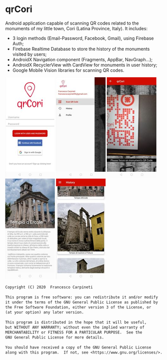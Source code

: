 # qrCori
Android application capable of scanning QR codes related to the monuments of my little town, Cori (Latina Province, Italy). It includes:
- 3 login methods (Email-Password, Facebook, Gmail), using Firebase Auth;
- Firebase Realtime Database to store the history of the monuments visited by users;
- AndroidX Navigation component (Fragments, AppBar, NavGraph...);
- AndroidX RecyclerView with CardView for monuments in user history;
- Google Mobile Vision libraries for scanning QR codes.

![Login](/mockups/login.jpg) ![Nav Side](/mockups/navSide.jpg) ![QR scan](/mockups/qrScan.jpg) ![Monum desc](/mockups/monumDesc.jpg) ![History](/mockups/history.jpg)

    Copyright (C) 2020  Francesco Carpineti

    This program is free software: you can redistribute it and/or modify
    it under the terms of the GNU General Public License as published by
    the Free Software Foundation, either version 3 of the License, or
    (at your option) any later version.

    This program is distributed in the hope that it will be useful,
    but WITHOUT ANY WARRANTY; without even the implied warranty of
    MERCHANTABILITY or FITNESS FOR A PARTICULAR PURPOSE.  See the
    GNU General Public License for more details.

    You should have received a copy of the GNU General Public License
    along with this program.  If not, see <https://www.gnu.org/licenses/>.
